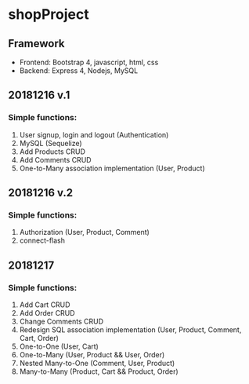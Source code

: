 # shopProject
##	Framework  
*	Frontend: Bootstrap 4, javascript, html, css  
*	Backend:  Express 4, Nodejs, MySQL  

## 20181216 v.1
### Simple functions:  
1. User signup, login and logout (Authentication)  
2. MySQL (Sequelize)  
3. Add Products CRUD  
4. Add Comments CRUD  
5. One-to-Many association implementation (User, Product)  

## 20181216 v.2
### Simple functions: 
1. Authorization (User, Product, Comment)
2. connect-flash

## 20181217
### Simple functions: 
1. Add Cart CRUD 
2. Add Order CRUD
3. Change Comments CRUD
4. Redesign SQL association implementation (User, Product, Comment, Cart, Order)
  1. One-to-One (User, Cart)
  2. One-to-Many (User, Product && User, Order)
  3. Nested Many-to-One (Comment, User, Product)
  4. Many-to-Many (Product, Cart && Product, Order)
